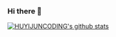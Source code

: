 ### Hi there 👋

<!--
**HUYIJUNCODING/HUYIJUNCODING** is a ✨ _special_ ✨ repository because its `README.md` (this file) appears on your GitHub profile.

Here are some ideas to get you started:

- 🔭 I’m currently working on ...
- 🌱 I’m currently learning ...
- 👯 I’m looking to collaborate on ...
- 🤔 I’m looking for help with ...
- 💬 Ask me about ...
- 📫 How to reach me: ...
- 😄 Pronouns: ...
- ⚡ Fun fact: ...
-->
[![HUYIJUNCODING's github stats](https://github-readme-stats.vercel.app/api?username=HUYIJUNCODING&hide_title=true)](https://github.com/HUYIJUNCODING)
